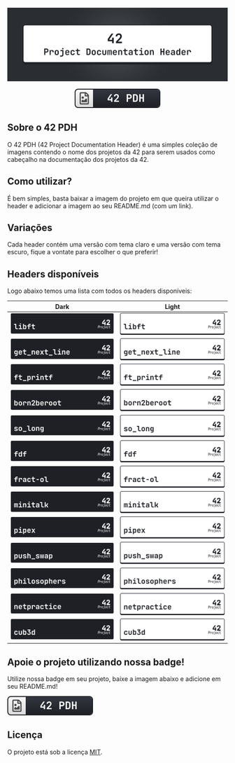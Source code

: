 <div align=center>

![42 PDH Cover](42pdh_cover.gif)

![42PDH Badge](./badge/42pdh_badge.svg)

</div>

## Sobre o 42 PDH 
O 42 PDH (42 Project Documentation Header) é uma simples coleção de imagens contendo o nome dos projetos da 42 para serem usados como cabeçalho na documentação dos projetos da 42.

## Como utilizar?
É bem simples, basta baixar a imagem do projeto em que queira utilizar o header e adicionar a imagem ao seu README.md (com um link).

## Variações
Cada header contém uma versão com tema claro e uma versão com tema escuro, fique a vontate para escolher o que preferir!

## Headers disponíveis
Logo abaixo temos uma lista com todos os headers disponíveis:

Dark | Light
-- | --
![Libft Header Dark](./dark/libft_dark.svg) | ![Libft Header Light](./light/libft_light.svg)
![GNL Header Dark](./dark/gnl_dark.svg) | ![GNL Header Light](./light/gnl_light.svg)
![ft_printf Header Dark](./dark/ft_printf_dark.svg) | ![ft_printf Header Light](./light/ft_printf_light.svg)
![Born2BeRoot Header Dark](./dark/born2beroot_dark.svg) | ![Born2BeRoot Header Light](./light/born2beroot_light.svg)
![So_long Header Dark](./dark/so_long_dark.svg) | ![So_long Header Light](./light/so_long_light.svg)
![FdF Header Dark](./dark/fdf_dark.svg) | ![FdF Header Light](./light/fdf_light.svg)
![Fract-ol Dark](./dark/fract-ol_dark.svg) | ![Fract-ol Light](./light/fract-ol_light.svg)
![Minitalk Dark](./dark/minitalk_dark.svg) | ![Minitalk Light](./light/minitalk_light.svg)
![Pipex Dark](./dark/pipex_dark.svg) | ![Pipex Light](./light/pipex_light.svg)
![Push_swap Dark](./dark/push_swap_dark.svg) | ![Push_swap Light](./light/push_swap_light.svg)
![Philosophers Dark](./dark/philosophers_dark.svg) | ![Philosophers Light](./light/philosophers_light.svg)
![NetPractice Dark](./dark/netpractice_dark.svg) | ![NetPractice Light](./light/netpractice_light.svg)
![Cub3d Dark](./dark/cub3d_dark.svg) | ![Cub3d Light](./light/cub3d_light.svg)

## Apoie o projeto utilizando nossa badge!
Utilize nossa badge em seu projeto, baixe a imagem abaixo e adicione em seu README.md!

![42PDH Badge](./badge/42pdh_badge.svg)

## Licença
O projeto está sob a licença [MIT](https://opensource.org/license/mit).
